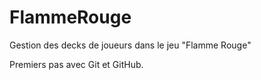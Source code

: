 # FlammeRouge
Gestion des decks de joueurs dans le jeu "Flamme Rouge"

Premiers pas avec Git et GitHub.

